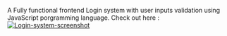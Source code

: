 A Fully functional frontend Login system with user inputs validation using JavaScript porgramming language.
Check out here : [![Login-system-screenshot](https://github.com/user-attachments/assets/75b88f33-b8d5-4565-babf-338d7168b670)
](https://login-system-app-vz4r.vercel.app/)

